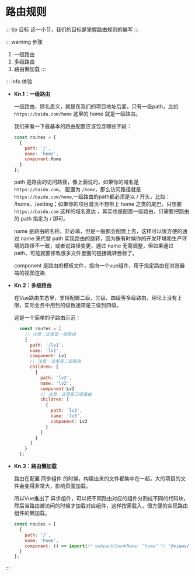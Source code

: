 # 路由规则

::: tip 目标
这一小节，我们的目标是掌握路由规则的编写
:::

::: warning 步骤

1. 一级路由
2. 多级路由
3. 路由懒加载
:::

::: info 体验

* **Kn.1：一级路由**

  一级路由，顾名思义，就是在我们的项目地址后面，只有一级path，比如 `https://baidu.com/home` 这里的 home 就是一级路由。

  我们来看一下最基本的路由配置应该包含哪些字段：

  ```js
  const routes = [
    {
      path: '/',
      name: 'home',
      component:Home
    }
  ];
  ```

  path 是路由的访问路径，像上面说的，如果你的域名是 `https://baidu.com`， 配置为 `/home`，那么访问路径就是 `https://baidu.com/home`,一级路由的path都必须是以 / 开头，比如： /home、/setting；如果你的项目首页不想带上 home 之类的尾巴，只想要 `https://baidu.com` 这样的域名直达 ，其实也是配置一级路由，只需要把路由的 path 指定为 / 即可。

  name 是路由的名称，非必填，但是一般都会配置上去，这样可以很方便的通过 name 来代替 path 实现路由的跳转，因为像有时候你的开发环境和生产环境的路径不一致，或者说路径变更，通过 name 无需调整，但如果通过 path，可能就要修改很多文件里面的链接跳转目标了。

  component 是路由的模板文件，指向一个vue组件，用于指定路由在浏览器端的视图渲染.

* **Kn.2：多级路由**

  在Vue路由生态里，支持配置二级、三级、四级等多级路由，理论上没有上限，实际业务中用到的级数通常是三级到四级。

  这是一个简单的子路由示范：

  ```js
    const routes = [
      // 注意：这里是一级路由
      {
        path: '/lv1',
        name: 'lv1',
        component: Lv1
        // 注意：这里是二级路由
        children: [
          {
            path: 'lv2',
            name: 'lv2',
            component:Lv2 
            // 注意：这里是三级路由
            children: [
              {
                path: 'lv3',
                name: 'lv3',
                component: Lv3
              }
            ]
          }
        ]
      }
    ];
  ```

* **Kn.3：路由懒加载**

  路由在配置 同步组件 的时候，构建出来的文件都集中在一起，大的项目的文件会变得非常大，影响页面加载。

  所以Vue推出了 异步组件，可以把不同路由对应的组件分割成不同的代码块，然后当路由被访问的时候才加载对应组件，这样按需载入，很方便的实现路由组件的懒加载。

  ```js
  const routes = [
    {
      path: '/',
      name: 'home',
      component: () => import(/* webpackChunkName: "home" */ '@views/home.vue')
    }
  ];
  ```

:::
